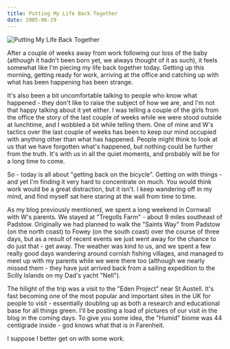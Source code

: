```yaml
---
title: Putting My Life Back Together
date: 2005-06-29
---
```


![Putting My Life Back Together](https://source.unsplash.com/cckf4TsHAuw/1600x900)

After a couple of weeks away from work following our loss of the baby (although it hadn't been born yet, we always thought of it as such), it feels somewhat like I'm piecing my life back together today. Getting up this morning, getting ready for work, arriving at the office and catching up with what has been happening has been strange.

It's also been a bit uncomfortable talking to people who know what happened - they don't like to raise the subject of how we are, and I'm not that happy talking about it yet either. I was telling a couple of the girls from the office the story of the last couple of weeks while we were stood outside at lunchtime, and I wobbled a bit while telling them. One of mine and W's tactics over the last couple of weeks has been to keep our mind occupied with anything other than what has happened. People might think to look at us that we have forgotten what's happened, but nothing could be further from the truth. It's with us in all the quiet moments, and probably will be for a long time to come.

So - today is all about "getting back on the bicycle". Getting on with things - and yet I'm finding it very hard to concentrate on much. You would think work would be a great distraction, but it isn't. I keep wandering off in my mind, and find myself sat here staring at the wall from time to time.

As my blog previously mentioned, we spent a long weekend in Cornwall with W's parents. We stayed at "Tregolls Farm" - about 9 miles southeast of Padstow. Originally we had planned to walk the "Saints Way" from Padstow (on the north coast) to Fowey (on the south coast) over the course of three days, but as a result of recent events we just went away for the chance to do just that - get away. The weather was kind to us, and we spent a few really good days wandering around cornish fishing villages, and managed to meet up with my parents while we were there too (although we nearly missed them - they have just arrived back from a sailing expedition to the Scilly Islands on my Dad's yacht "Nell").

The hilight of the trip was a visit to the "Eden Project" near St Austell. It's fast becoming one of the most popular and important sites in the UK for people to visit - essentially doubling up as both a research and educational base for all things green. I'll be posting a load of pictures of our visit in the blog in the coming days. To give you some idea, the "Humid" biome was 44 centigrade inside - god knows what that is in Farenheit.

I suppose I better get on with some work.